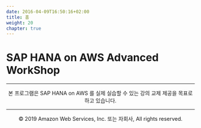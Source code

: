 ```yaml
---
date: 2016-04-09T16:50:16+02:00
title: 홈
weight: 20
chapter: true
---
```


# SAP HANA on AWS Advanced WorkShop

---

<p align="center">
본 프로그램은 SAP HANA on AWS 를 실제 실습할 수 있는 강의 교제 제공을 목표로 하고 있습니다.
</p>

---
<p align="center">
© 2019 Amazon Web Services, Inc. 또는 자회사, All rights reserved.
</p>
